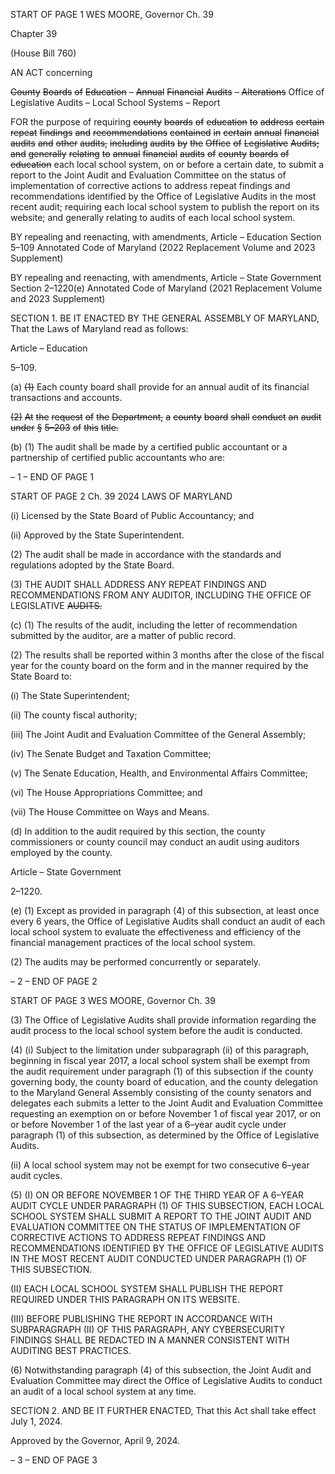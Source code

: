 START OF PAGE 1
WES MOORE, Governor Ch. 39

Chapter 39

(House Bill 760)

AN ACT concerning

~~County~~ ~~Boards~~ ~~of~~ ~~Education~~ ~~–~~ ~~Annual~~ ~~Financial~~ ~~Audits~~ ~~–~~ ~~Alterations~~
Office of Legislative Audits – Local School Systems – Report

FOR the purpose of requiring ~~county~~ ~~boards~~ ~~of~~ ~~education~~ ~~to~~ ~~address~~ ~~certain~~ ~~repeat~~ ~~findings~~
~~and~~ ~~recommendations~~ ~~contained~~ ~~in~~ ~~certain~~ ~~annual~~ ~~financial~~ ~~audits~~ ~~and~~ ~~other~~ ~~audits,~~
~~including~~ ~~audits~~ ~~by~~ ~~the~~ ~~Office~~ ~~of~~ ~~Legislative~~ ~~Audits;~~ ~~and~~ ~~generally~~ ~~relating~~ ~~to~~ ~~annual~~
~~financial~~ ~~audits~~ ~~of~~ ~~county~~ ~~boards~~ ~~of~~ ~~education~~ each local school system, on or before
a certain date, to submit a report to the Joint Audit and Evaluation Committee on
the status of implementation of corrective actions to address repeat findings and
recommendations identified by the Office of Legislative Audits in the most recent
audit; requiring each local school system to publish the report on its website; and
generally relating to audits of each local school system.

BY repealing and reenacting, with amendments,
Article – Education
Section 5–109
Annotated Code of Maryland
(2022 Replacement Volume and 2023 Supplement)

BY repealing and reenacting, with amendments,
Article – State Government
Section 2–1220(e)
Annotated Code of Maryland
(2021 Replacement Volume and 2023 Supplement)

SECTION 1. BE IT ENACTED BY THE GENERAL ASSEMBLY OF MARYLAND,
That the Laws of Maryland read as follows:

Article – Education

5–109.

(a) ~~(1)~~ Each county board shall provide for an annual audit of its financial
transactions and accounts.

~~(2)~~ ~~At~~ ~~the~~ ~~request~~ ~~of~~ ~~the~~ ~~Department,~~ ~~a~~ ~~county~~ ~~board~~ ~~shall~~ ~~conduct~~ ~~an~~ ~~audit~~
~~under~~ ~~§~~ ~~5–203~~ ~~of~~ ~~this~~ ~~title.~~

(b) (1) The audit shall be made by a certified public accountant or a
partnership of certified public accountants who are:

– 1 –
END OF PAGE 1

START OF PAGE 2
Ch. 39 2024 LAWS OF MARYLAND

(i) Licensed by the State Board of Public Accountancy; and

(ii) Approved by the State Superintendent.

(2) The audit shall be made in accordance with the standards and
regulations adopted by the State Board.

(3) THE AUDIT SHALL ADDRESS ANY REPEAT FINDINGS AND
RECOMMENDATIONS FROM ANY AUDITOR, INCLUDING THE OFFICE OF LEGISLATIVE
~~AUDITS.~~

(c) (1) The results of the audit, including the letter of recommendation
submitted by the auditor, are a matter of public record.

(2) The results shall be reported within 3 months after the close of the fiscal
year for the county board on the form and in the manner required by the State Board to:

(i) The State Superintendent;

(ii) The county fiscal authority;

(iii) The Joint Audit and Evaluation Committee of the General
Assembly;

(iv) The Senate Budget and Taxation Committee;

(v) The Senate Education, Health, and Environmental Affairs
Committee;

(vi) The House Appropriations Committee; and

(vii) The House Committee on Ways and Means.

(d) In addition to the audit required by this section, the county commissioners or
county council may conduct an audit using auditors employed by the county.

Article – State Government

2–1220.

(e) (1) Except as provided in paragraph (4) of this subsection, at least once
every 6 years, the Office of Legislative Audits shall conduct an audit of each local school
system to evaluate the effectiveness and efficiency of the financial management practices
of the local school system.

(2) The audits may be performed concurrently or separately.

– 2 –
END OF PAGE 2

START OF PAGE 3
WES MOORE, Governor Ch. 39

(3) The Office of Legislative Audits shall provide information regarding the
audit process to the local school system before the audit is conducted.

(4) (i) Subject to the limitation under subparagraph (ii) of this
paragraph, beginning in fiscal year 2017, a local school system shall be exempt from the
audit requirement under paragraph (1) of this subsection if the county governing body, the
county board of education, and the county delegation to the Maryland General Assembly
consisting of the county senators and delegates each submits a letter to the Joint Audit and
Evaluation Committee requesting an exemption on or before November 1 of fiscal year
2017, or on or before November 1 of the last year of a 6–year audit cycle under paragraph
(1) of this subsection, as determined by the Office of Legislative Audits.

(ii) A local school system may not be exempt for two consecutive
6–year audit cycles.

(5) (I) ON OR BEFORE NOVEMBER 1 OF THE THIRD YEAR OF A
6–YEAR AUDIT CYCLE UNDER PARAGRAPH (1) OF THIS SUBSECTION, EACH LOCAL
SCHOOL SYSTEM SHALL SUBMIT A REPORT TO THE JOINT AUDIT AND EVALUATION
COMMITTEE ON THE STATUS OF IMPLEMENTATION OF CORRECTIVE ACTIONS TO
ADDRESS REPEAT FINDINGS AND RECOMMENDATIONS IDENTIFIED BY THE OFFICE
OF LEGISLATIVE AUDITS IN THE MOST RECENT AUDIT CONDUCTED UNDER
PARAGRAPH (1) OF THIS SUBSECTION.

(II) EACH LOCAL SCHOOL SYSTEM SHALL PUBLISH THE REPORT
REQUIRED UNDER THIS PARAGRAPH ON ITS WEBSITE.

(III) BEFORE PUBLISHING THE REPORT IN ACCORDANCE WITH
SUBPARAGRAPH (II) OF THIS PARAGRAPH, ANY CYBERSECURITY FINDINGS SHALL
BE REDACTED IN A MANNER CONSISTENT WITH AUDITING BEST PRACTICES.

(6) Notwithstanding paragraph (4) of this subsection, the Joint Audit and
Evaluation Committee may direct the Office of Legislative Audits to conduct an audit of a
local school system at any time.

SECTION 2. AND BE IT FURTHER ENACTED, That this Act shall take effect July
1, 2024.

Approved by the Governor, April 9, 2024.

– 3 –
END OF PAGE 3